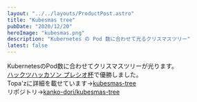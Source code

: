 ```yaml
---
layout: "../../layouts/ProductPost.astro"
title: "Kubesmas tree"
pubDate: "2020/12/20"
heroImage: "kubesmas.png"
description: "Kubernetes の Pod 数に合わせて光るクリスマスツリー"
latest: false
---
```


KubernetesのPod数に合わせてクリスマスツリーが光ります。  
[ハックツハッカソン プレシオ杯](https://hackz.team/news/5TfqHI0yyPCQn8Lppzh9mK)で優勝しました。  
Topa'zに詳細を載せています→[kubesmas-tree](https://topaz.dev/projects/c00sudq23akg008ogemg)  
リポジトリ→[kanko-dori/kubesmas-tree](https://github.com/kanko-dori/kubesmas-tree)
